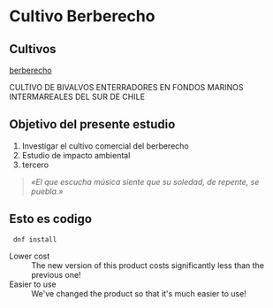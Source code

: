 ﻿# Cultivo Berberecho

## Cultivos

[berberecho](http://photos1.blogger.com/blogger/224/3233/1600/berberechos.jpg)

CULTIVO DE BIVALVOS ENTERRADORES EN FONDOS MARINOS INTERMAREALES DEL SUR DE CHILE

## Objetivo del presente estudio

1. Investigar el cultivo comercial del berberecho
2. Estudio de impacto ambiental
3. tercero


> *&laquo;El que escucha música siente que su soledad, de repente, se puebla.&raquo;*

## Esto es codigo

` 
dnf install
`

<dl>
  <dt>Lower cost</dt>
  <dd>The new version of this product costs significantly less than the previous one!</dd>
  <dt>Easier to use</dt>
  <dd>We've changed the product so that it's much easier to use!</dd>
</dl>

